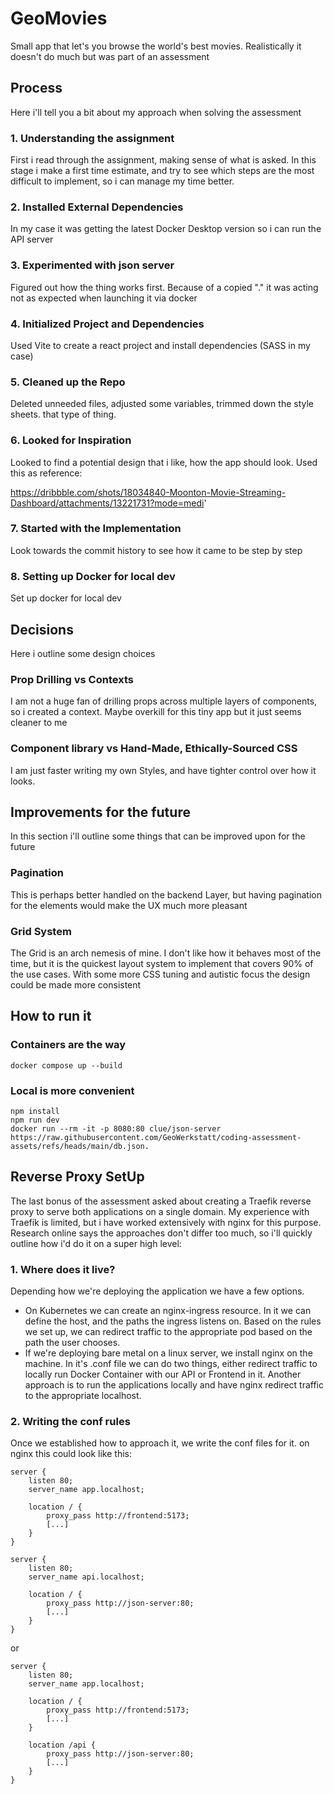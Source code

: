 # GeoMovies

Small app that let's you browse the world's best movies. Realistically it doesn't do much but was part of an assessment

## Process
Here i'll tell you a bit about my approach when solving the assessment

### 1. Understanding the assignment
First i read through the assignment, making sense of what is asked. In this stage i make a first time estimate, and try to see which steps are the most difficult  to implement, so i can manage my time better.

### 2. Installed External Dependencies
In my case it was getting the latest Docker Desktop version so i can run the API server

### 3. Experimented with json server
Figured out how the thing works first. Because of a copied "." it was acting not as expected when launching it via docker

### 4. Initialized Project and Dependencies
Used Vite to create a react project and install dependencies (SASS in my case)

### 5. Cleaned up the Repo
Deleted unneeded files, adjusted some variables, trimmed down the style sheets. that type of thing.

### 6. Looked for Inspiration
Looked to find a potential design that i like, how the app should look. Used this as reference:

https://dribbble.com/shots/18034840-Moonton-Movie-Streaming-Dashboard/attachments/13221731?mode=medi'

### 7. Started with the Implementation
Look towards the commit history to see how it came to be step by step

### 8. Setting up Docker for local dev
Set up docker for local dev

## Decisions
Here i outline some design choices

### Prop Drilling vs Contexts
I am not a huge fan of drilling props across multiple layers of components, so i created a context. Maybe overkill for this tiny app but it just seems cleaner to me

### Component library vs Hand-Made, Ethically-Sourced CSS
I am just faster writing my own Styles, and have tighter control over how it looks.

## Improvements for the future
In this section i'll outline some things that can be improved upon for the future

### Pagination
This is perhaps better handled on the backend Layer, but having pagination for the elements would make the UX much more pleasant

### Grid System
The Grid is an arch nemesis of mine. I don't like how it behaves most of the time, but it is the quickest layout system to implement that covers 90% of the use cases. With some more CSS tuning and autistic focus the design could be made more consistent

## How to run it

### Containers are the way
``docker compose up --build``

### Local is more convenient
```
npm install
npm run dev
docker run --rm -it -p 8080:80 clue/json-server https://raw.githubusercontent.com/GeoWerkstatt/coding-assessment-assets/refs/heads/main/db.json.
```

## Reverse Proxy SetUp

The last bonus of the assessment asked about creating a Traefik reverse proxy to serve both applications on a single domain. My experience with Traefik is limited, but i have worked extensively with nginx for this purpose. Research online says the approaches don't differ too much, so i'll quickly outline how i'd do it on a super high level:

### 1. Where does it live?
Depending how we're deploying the application we have a few options. 

- On Kubernetes we can create an nginx-ingress resource. In it we can define the host, and the paths the ingress listens on. Based on the rules we set up, we can redirect traffic to the appropriate pod based on the path the user chooses.
- If we're deploying bare metal on a linux server, we install nginx on the machine. In it's .conf file we can do two things, either redirect traffic to locally run Docker Container with our API or Frontend in it. Another approach is to run the applications locally and have nginx redirect traffic to the appropriate localhost.

### 2. Writing the conf rules
Once we established how to approach it, we write the conf files for it. on nginx this could look like this:

```
server {
    listen 80;
    server_name app.localhost;

    location / {
        proxy_pass http://frontend:5173;
        [...]
    }
}

server {
    listen 80;
    server_name api.localhost;

    location / {
        proxy_pass http://json-server:80;
        [...]
    }
}
```

or

```
server {
    listen 80;
    server_name app.localhost;

    location / {
        proxy_pass http://frontend:5173;
        [...]
    }

    location /api {
        proxy_pass http://json-server:80;
        [...]
    }
}

```

